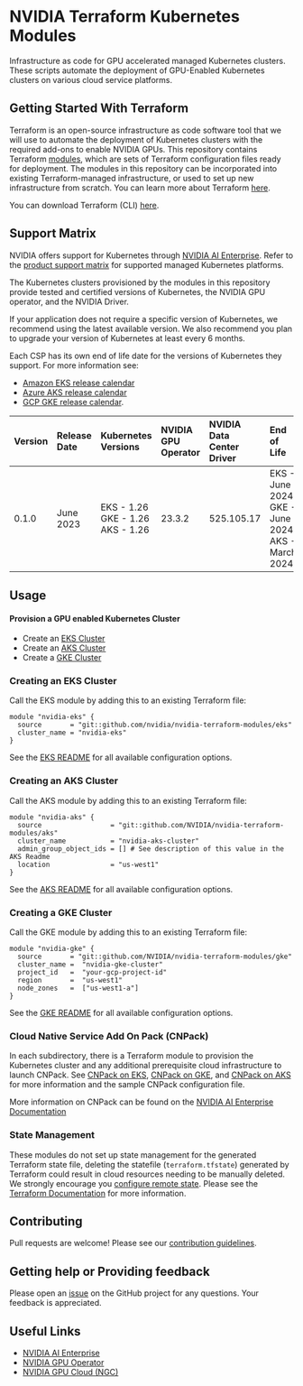 # NVIDIA Terraform Kubernetes Modules

Infrastructure as code for GPU accelerated managed Kubernetes clusters. These scripts automate the deployment of GPU-Enabled Kubernetes clusters on various cloud service platforms.

## Getting Started With Terraform

Terraform is an open-source infrastructure as code software tool that we will use to automate the deployment of Kubernetes clusters with the required add-ons to enable NVIDIA GPUs. This repository contains Terraform [modules](https://developer.hashicorp.com/terraform/tutorials/modules/module), which are sets of Terraform configuration files ready for deployment. The modules in this repository can be incorporated into existing Terraform-managed infrastructure, or used to set up new infrastructure from scratch. You can learn more about Terraform [here](https://developer.hashicorp.com/terraform/tutorials/aws-get-started/infrastructure-as-code).

You can download Terraform (CLI) [here](https://developer.hashicorp.com/terraform/downloads).

## Support Matrix

NVIDIA offers support for Kubernetes through [NVIDIA AI Enterprise](https://www.nvidia.com/en-us/data-center/products/ai-enterprise/). Refer to the [product support matrix](https://docs.nvidia.com/ai-enterprise/latest/product-support-matrix/index.html#nvaie-supported-cloud-services) for supported managed Kubernetes platforms.

The Kubernetes clusters provisioned by the modules in this repository provide tested and certified versions of Kubernetes, the NVIDIA GPU operator, and the NVIDIA Driver.

If your application does not require a specific version of Kubernetes, we recommend using the latest available version. We also recommend you plan to upgrade your version of Kubernetes at least every 6 months.

Each CSP has its own end of life date for the versions of Kubernetes they support. For more information see: 

- [Amazon EKS release calendar](https://docs.aws.amazon.com/eks/latest/userguide/kubernetes-versions.html#kubernetes-release-calendar)
- [Azure AKS release calendar](https://learn.microsoft.com/en-us/azure/aks/supported-kubernetes-versions?tabs=azure-cli#aks-kubernetes-release-calendar) 
- [GCP GKE release calendar](https://cloud.google.com/kubernetes-engine/docs/release-schedule#schedule_for_static_no-channel_versions).

| Version | Release Date  | Kubernetes Versions                         | NVIDIA GPU Operator | NVIDIA Data Center Driver | End of Life |
| :---    |    :---       | :---                                        | :---                | :---                      | :--- |
| 0.1.0     | June 2023     | EKS -  1.26 <br> GKE - 1.26 <br> AKS - 1.26 | 23.3.2              | 525.105.17                | EKS - June 2024 <br> GKE - June 2024  <br> AKS - March 2024 |


## Usage


#### Provision a GPU enabled Kubernetes Cluster
- Create an [EKS Cluster](./eks/README.md)
- Create an [AKS Cluster](./aks/README.md)
- Create a [GKE Cluster](./gke/README.md)


### Creating an EKS Cluster
Call the EKS module by adding this to an existing Terraform file:

```hcl
module "nvidia-eks" {
  source       = "git::github.com/nvidia/nvidia-terraform-modules/eks" 
  cluster_name = "nvidia-eks"
}
```
See the [EKS README](./eks/README.md) for all available configuration options.


### Creating an AKS Cluster

Call the AKS module by adding this to an existing Terraform file:


```hcl
module "nvidia-aks" {
  source                 = "git::github.com/NVIDIA/nvidia-terraform-modules/aks" 
  cluster_name           = "nvidia-aks-cluster"
  admin_group_object_ids = [] # See description of this value in the AKS Readme
  location               = "us-west1"
}
```
See the [AKS README](./aks/README.md) for all available configuration options.

### Creating a GKE Cluster

Call the GKE module by adding this to an existing Terraform file:

```hcl
module "nvidia-gke" {
  source       = "git::github.com/NVIDIA/nvidia-terraform-modules/gke" 
  cluster_name =  "nvidia-gke-cluster"
  project_id   =  "your-gcp-project-id"
  region       =  "us-west1"     
  node_zones   =  ["us-west1-a"]
}
```
See the [GKE README](./gke/README.md) for all available configuration options.

### Cloud Native Service Add On Pack (CNPack)
In each subdirectory, there is a Terraform module to provision the Kubernetes cluster and any additional prerequisite cloud infrastructure to launch CNPack. 
See [CNPack on EKS](./eks/examples/cnpack/), [CNPack on GKE](./gke/examples/cnpack/), and [CNPack on AKS](./aks/examples/cnpack/) for more information and the sample CNPack configuration file.

More information on CNPack can be found on the [NVIDIA AI Enterprise Documentation](https://docs.nvidia.com/ai-enterprise/deployment-guide-cloud-native-service-add-on-pack/0.1.0/cns-deployment.html)


### State Management
These modules do not set up state management for the generated Terraform state file, deleting the statefile (`terraform.tfstate`) generated by Terraform could result in cloud resources needing to be manually deleted. We strongly encourage you [configure remote state](https://developer.hashicorp.com/terraform/language/state/remote).
Please see the [Terraform Documentation](https://developer.hashicorp.com/terraform/language/state) for more information.

## Contributing

Pull requests are welcome! Please see our [contribution guidelines](./CONTRIBUTING.md).

## Getting help or Providing feedback

Please open an [issue](https://github.com/NVIDIA/nvidia-terraform-modules/issues) on the GitHub project for any questions. Your feedback is appreciated.


## Useful Links
- [NVIDIA AI Enterprise](https://www.nvidia.com/en-us/data-center/products/ai-enterprise/)
- [NVIDIA GPU Operator](https://docs.nvidia.com/datacenter/cloud-native/gpu-operator/overview.html)
- [NVIDIA GPU Cloud (NGC)](https://catalog.ngc.nvidia.com/)

